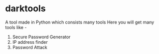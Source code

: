 # darktools
A tool made in Python which consists many tools
Here you will get many tools like -
1. Secure Password Generator
2. IP address finder
3. Password Attack 

